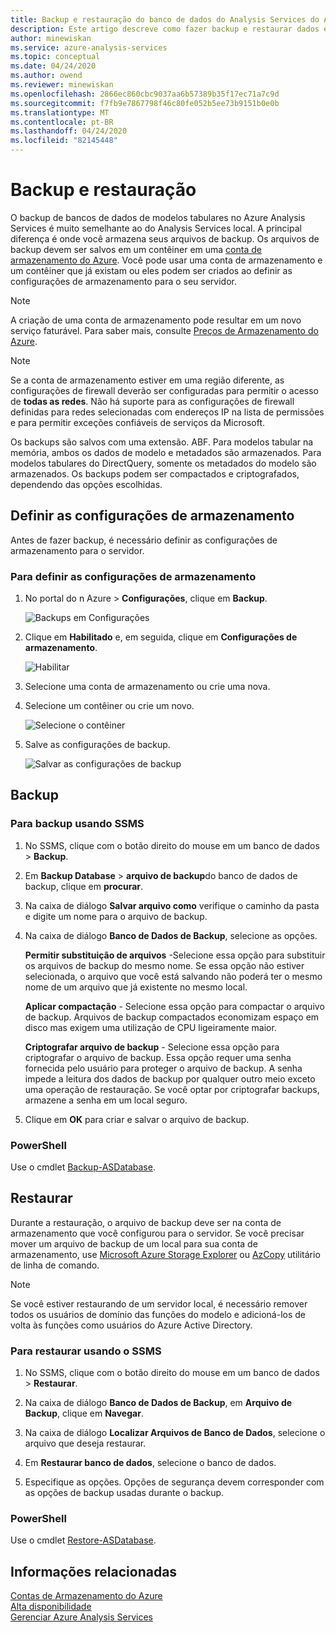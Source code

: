 ```yaml
---
title: Backup e restauração do banco de dados do Analysis Services do Azure | Microsoft Docs
description: Este artigo descreve como fazer backup e restaurar dados e metadados do modelo de um banco de Azure Analysis Services.
author: minewiskan
ms.service: azure-analysis-services
ms.topic: conceptual
ms.date: 04/24/2020
ms.author: owend
ms.reviewer: minewiskan
ms.openlocfilehash: 2866ec860cbc9037aa6b57389b35f17ec71a7c9d
ms.sourcegitcommit: f7fb9e7867798f46c80fe052b5ee73b9151b0e0b
ms.translationtype: MT
ms.contentlocale: pt-BR
ms.lasthandoff: 04/24/2020
ms.locfileid: "82145448"
---
```

# <a name="backup-and-restore"></a>Backup e restauração

O backup de bancos de dados de modelos tabulares no Azure Analysis Services é muito semelhante ao do Analysis Services local. A principal diferença é onde você armazena seus arquivos de backup. Os arquivos de backup devem ser salvos em um contêiner em uma [conta de armazenamento do Azure](../storage/common/storage-create-storage-account.md). Você pode usar uma conta de armazenamento e um contêiner que já existam ou eles podem ser criados ao definir as configurações de armazenamento para o seu servidor.

> [!NOTE]
> A criação de uma conta de armazenamento pode resultar em um novo serviço faturável. Para saber mais, consulte [Preços de Armazenamento do Azure](https://azure.microsoft.com/pricing/details/storage/blobs/).
> 
> 

> [!NOTE]
> Se a conta de armazenamento estiver em uma região diferente, as configurações de firewall deverão ser configuradas para permitir o acesso de **todas as redes**. Não há suporte para as configurações de firewall definidas para redes selecionadas com endereços IP na lista de permissões e para permitir exceções confiáveis de serviços da Microsoft.

Os backups são salvos com uma extensão. ABF. Para modelos tabular na memória, ambos os dados de modelo e metadados são armazenados. Para modelos tabulares do DirectQuery, somente os metadados do modelo são armazenados. Os backups podem ser compactados e criptografados, dependendo das opções escolhidas.


## <a name="configure-storage-settings"></a>Definir as configurações de armazenamento
Antes de fazer backup, é necessário definir as configurações de armazenamento para o servidor.


### <a name="to-configure-storage-settings"></a>Para definir as configurações de armazenamento
1.  No portal do n Azure > **Configurações**, clique em **Backup**.

    ![Backups em Configurações](./media/analysis-services-backup/aas-backup-backups.png)

2.  Clique em **Habilitado** e, em seguida, clique em **Configurações de armazenamento**.

    ![Habilitar](./media/analysis-services-backup/aas-backup-enable.png)

3. Selecione uma conta de armazenamento ou crie uma nova.

4. Selecione um contêiner ou crie um novo.

    ![Selecione o contêiner](./media/analysis-services-backup/aas-backup-container.png)

5. Salve as configurações de backup.

    ![Salvar as configurações de backup](./media/analysis-services-backup/aas-backup-save.png)

## <a name="backup"></a>Backup

### <a name="to-backup-by-using-ssms"></a>Para backup usando SSMS

1. No SSMS, clique com o botão direito do mouse em um banco de dados > **Backup**.

2. Em **Backup Database** > **arquivo de backup**do banco de dados de backup, clique em **procurar**.

3. Na caixa de diálogo **Salvar arquivo como** verifique o caminho da pasta e digite um nome para o arquivo de backup. 

4. Na caixa de diálogo **Banco de Dados de Backup**, selecione as opções.

    **Permitir substituição de arquivos** -Selecione essa opção para substituir os arquivos de backup do mesmo nome. Se essa opção não estiver selecionada, o arquivo que você está salvando não poderá ter o mesmo nome de um arquivo que já existente no mesmo local.

    **Aplicar compactação** - Selecione essa opção para compactar o arquivo de backup. Arquivos de backup compactados economizam espaço em disco mas exigem uma utilização de CPU ligeiramente maior. 

    **Criptografar arquivo de backup** - Selecione essa opção para criptografar o arquivo de backup. Essa opção requer uma senha fornecida pelo usuário para proteger o arquivo de backup. A senha impede a leitura dos dados de backup por qualquer outro meio exceto uma operação de restauração. Se você optar por criptografar backups, armazene a senha em um local seguro.

5. Clique em **OK** para criar e salvar o arquivo de backup.


### <a name="powershell"></a>PowerShell
Use o cmdlet [Backup-ASDatabase](https://docs.microsoft.com/powershell/module/sqlserver/backup-asdatabase).

## <a name="restore"></a>Restaurar
Durante a restauração, o arquivo de backup deve ser na conta de armazenamento que você configurou para o servidor. Se você precisar mover um arquivo de backup de um local para sua conta de armazenamento, use [Microsoft Azure Storage Explorer](https://docs.microsoft.com/azure/vs-azure-tools-storage-manage-with-storage-explorer) ou [AzCopy](../storage/common/storage-use-azcopy.md) utilitário de linha de comando. 



> [!NOTE]
> Se você estiver restaurando de um servidor local, é necessário remover todos os usuários de domínio das funções do modelo e adicioná-los de volta às funções como usuários do Azure Active Directory.
> 
> 

### <a name="to-restore-by-using-ssms"></a>Para restaurar usando o SSMS

1. No SSMS, clique com o botão direito do mouse em um banco de dados > **Restaurar**.

2. Na caixa de diálogo **Banco de Dados de Backup**, em **Arquivo de Backup**, clique em **Navegar**.

3. Na caixa de diálogo **Localizar Arquivos de Banco de Dados**, selecione o arquivo que deseja restaurar.

4. Em **Restaurar banco de dados**, selecione o banco de dados.

5. Especifique as opções. Opções de segurança devem corresponder com as opções de backup usadas durante o backup.


### <a name="powershell"></a>PowerShell

Use o cmdlet [Restore-ASDatabase](https://docs.microsoft.com/powershell/module/sqlserver/restore-asdatabase).


## <a name="related-information"></a>Informações relacionadas

[Contas de Armazenamento do Azure](../storage/common/storage-create-storage-account.md)  
[Alta disponibilidade](analysis-services-bcdr.md)     
[Gerenciar Azure Analysis Services](analysis-services-manage.md)
